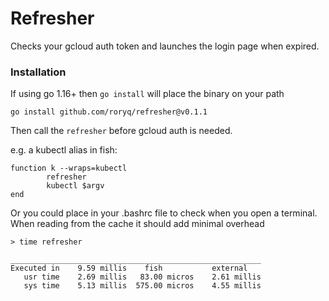 # Refresher

Checks your gcloud auth token and launches the login page when expired.

### Installation

If using go 1.16+ then `go install` will place the binary on your path

```
go install github.com/roryq/refresher@v0.1.1
```

Then call the `refresher` before gcloud auth is needed. 

e.g. a kubectl alias in fish:

```fish
function k --wraps=kubectl
        refresher
        kubectl $argv
end
```

Or you could place in your .bashrc file to check when you open a terminal.
When reading from the cache it should add minimal overhead


```
> time refresher

________________________________________________________
Executed in    9.59 millis    fish           external
   usr time    2.69 millis   83.00 micros    2.61 millis
   sys time    5.13 millis  575.00 micros    4.55 millis
```
